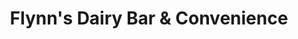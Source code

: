 ---
title: "Flynn's Dairy Bar & Convenience"
url: /halifax/flynns-dairy-bar-and-convenience/
shop: variety store
---